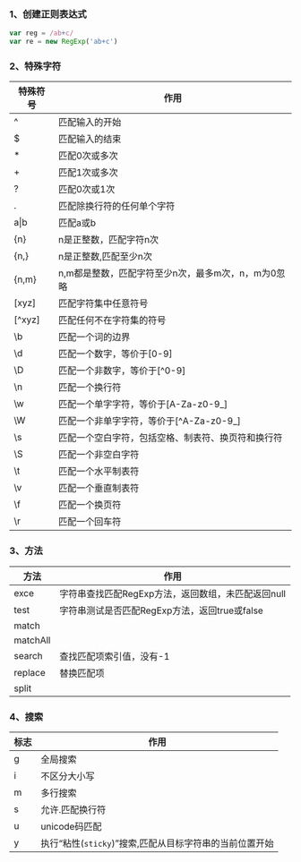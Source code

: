 ### 1、创建正则表达式

```javascript
var reg = /ab+c/
var re = new RegExp('ab+c')
```

###  2、特殊字符

| 特殊符号 | 作用                                               |
| -------- | -------------------------------------------------- |
| ^        | 匹配输入的开始                                     |
| $        | 匹配输入的结束                                     |
| *        | 匹配0次或多次                                      |
| +        | 匹配1次或多次                                      |
| ?        | 匹配0次或1次                                       |
| .        | 匹配除换行符的任何单个字符                         |
| a\|b     | 匹配a或b                                           |
| {n}      | n是正整数，匹配字符n次                             |
| {n,}     | n是正整数,匹配至少n次                              |
| {n,m}    | n,m都是整数，匹配字符至少n次，最多m次，n，m为0忽略 |
| [xyz]    | 匹配字符集中任意符号                               |
| [^xyz]   | 匹配任何不在字符集的符号                           |
| \b       | 匹配一个词的边界                                   |
| \d       | 匹配一个数字，等价于[0-9]                          |
| \D       | 匹配一个非数字，等价于[^0-9]                       |
| \n       | 匹配一个换行符                                     |
| \w       | 匹配一个单字字符，等价于[A-Za-z0-9_]               |
| \W       | 匹配一个非单字字符，等价于[^A-Za-z0-9_]            |
| \s       | 匹配一个空白字符，包括空格、制表符、换页符和换行符 |
| \S       | 匹配一个非空白字符                                 |
| \t       | 匹配一个水平制表符                                 |
| \v       | 匹配一个垂直制表符                                 |
| \f       | 匹配一个换页符                                     |
| \r       | 匹配一个回车符                                     |

### 3、方法

| 方法     | 作用                                               |
| -------- | -------------------------------------------------- |
| exce     | 字符串查找匹配RegExp方法，返回数组，未匹配返回null |
| test     | 字符串测试是否匹配RegExp方法，返回true或false      |
| match    |                                                    |
| matchAll |                                                    |
| search   | 查找匹配项索引值，没有-1                           |
| replace  | 替换匹配项                                         |
| split    |                                                    |

### 4、搜索

| 标志 | 作用                                                    |
| ---- | ------------------------------------------------------- |
| g    | 全局搜索                                                |
| i    | 不区分大小写                                            |
| m    | 多行搜索                                                |
| s    | 允许.匹配换行符                                         |
| u    | unicode码匹配                                           |
| y    | 执行“粘性(`sticky`)”搜索,匹配从目标字符串的当前位置开始 |





